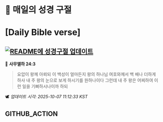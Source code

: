 # 🙏 매일의 성경 구절
# [Daily Bible verse]
## [![README에 성경구절 업데이트](https://github.com/DONGSUKA/first_test/actions/workflows/update-readme-bible.yml/badge.svg)](https://github.com/DONGSUKA/first_test/actions/workflows/update-readme-bible.yml)
<!-- START_BIBLE_VERSE -->
📖 **사무엘하 24:3**
> 요압이 왕께 아뢰되 이 백성이 얼마든지 왕의 하나님 여호와께서 백 배나 더하게 하사 내 주 왕의 눈으로 보게 하시기를 원하나이다 그런데 내 주 왕은 어찌하여 이런 일을 기뻐하시나이까 하되

🕊️ _업데이트 시각: 2025-10-07 11:12:33 KST_
  <!-- END_BIBLE_VERSE -->
## GITHUB_ACTION
